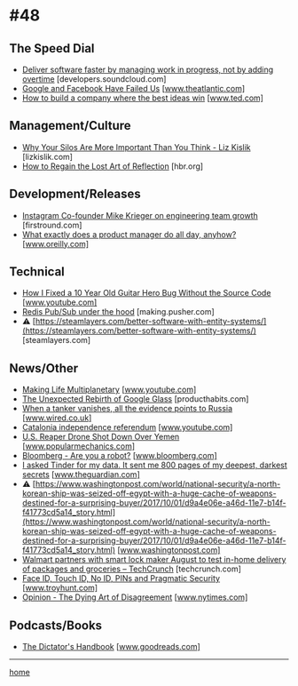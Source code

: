 # #48

## The Speed Dial
* [Deliver software faster by managing work in progress, not by adding overtime](https://developers.soundcloud.com/blog/deliver-software-faster-by-managing-work-in-progress-not-by-adding-overtime) [developers.soundcloud.com]
* [Google and Facebook Have Failed Us](https://www.theatlantic.com/technology/archive/2017/10/google-and-facebook-have-failed-us/541794/) [www.theatlantic.com]
* [How to build a company where the best ideas win](https://www.ted.com/talks/ray_dalio_how_to_build_a_company_where_the_best_ideas_win) [www.ted.com]

## Management/Culture
* [Why Your Silos Are More Important Than You Think - Liz Kislik](http://lizkislik.com/silos-are-important/) [lizkislik.com]
* [How to Regain the Lost Art of Reflection](https://hbr.org/2017/09/how-to-regain-the-lost-art-of-reflection) [hbr.org]

## Development/Releases
* [Instagram Co-founder Mike Krieger on engineering team growth](http://firstround.com/review/how-instagram-co-founder-mike-krieger-took-its-engineering-org-from-0-to-300-people/) [firstround.com]
* [What exactly does a product manager do all day, anyhow?](https://www.oreilly.com/ideas/what-exactly-does-a-product-manager-do-all-day-anyhow) [www.oreilly.com]

## Technical
* [How I Fixed a 10 Year Old Guitar Hero Bug Without the Source Code](https://www.youtube.com/watch?v=A9U5wK_boYM) [www.youtube.com]
* [Redis Pub/Sub under the hood](https://making.pusher.com/redis-pubsub-under-the-hood/) [making.pusher.com]
* &#9888; [https://steamlayers.com/better-software-with-entity-systems/](https://steamlayers.com/better-software-with-entity-systems/) [steamlayers.com]

## News/Other
* [Making Life Multiplanetary](https://www.youtube.com/watch?v=tdUX3ypDVwI) [www.youtube.com]
* [The Unexpected Rebirth of Google Glass](https://producthabits.com/unexpected-rebirth-google-glass/) [producthabits.com]
* [When a tanker vanishes, all the evidence points to Russia](https://www.wired.co.uk/article/black-sea-ship-hacking-russia) [www.wired.co.uk]
* [Catalonia independence referendum](https://www.youtube.com/watch?v=K56C2cpCQZM) [www.youtube.com]
* [U.S. Reaper Drone Shot Down Over Yemen](http://www.popularmechanics.com/military/aviation/news/a28469/us-reaper-drone-shot-down-over-yemen/) [www.popularmechanics.com]
* [Bloomberg - Are you a robot?](https://www.bloomberg.com/news/features/2017-09-29/the-equifax-hack-has-all-the-hallmarks-of-state-sponsored-pros) [www.bloomberg.com]
* [I asked Tinder for my data. It sent me 800 pages of my deepest, darkest secrets](https://www.theguardian.com/technology/2017/sep/26/tinder-personal-data-dating-app-messages-hacked-sold) [www.theguardian.com]
* &#9888; [https://www.washingtonpost.com/world/national-security/a-north-korean-ship-was-seized-off-egypt-with-a-huge-cache-of-weapons-destined-for-a-surprising-buyer/2017/10/01/d9a4e06e-a46d-11e7-b14f-f41773cd5a14_story.html](https://www.washingtonpost.com/world/national-security/a-north-korean-ship-was-seized-off-egypt-with-a-huge-cache-of-weapons-destined-for-a-surprising-buyer/2017/10/01/d9a4e06e-a46d-11e7-b14f-f41773cd5a14_story.html) [www.washingtonpost.com]
* [Walmart partners with smart lock maker August to test in-home delivery of packages and groceries – TechCrunch](https://techcrunch.com/2017/09/21/walmart-partners-with-smart-lock-maker-august-to-test-in-home-delivery-of-packages-and-groceries/?utm_source=Benedict%27s+newsletter&utm_campaign=e16eb5eec2-Benedict%27s+Newsletter&utm_medium=email&utm_term=0_4999ca107f-e16eb5eec2-70633133) [techcrunch.com]
* [Face ID, Touch ID, No ID, PINs and Pragmatic Security](https://www.troyhunt.com/face-id-touch-id-pins-no-id-and-pragmatic-security/?utm_source=Benedict%27s+newsletter&utm_campaign=e16eb5eec2-Benedict%27s+Newsletter&utm_medium=email&utm_term=0_4999ca107f-e16eb5eec2-70633133) [www.troyhunt.com]
* [Opinion - The Dying Art of Disagreement](https://www.nytimes.com/2017/09/24/opinion/dying-art-of-disagreement.html) [www.nytimes.com]

## Podcasts/Books
* [The Dictator's Handbook](https://www.goodreads.com/book/show/11612989-the-dictator-s-handbook) [www.goodreads.com]
___
[home](index.md)
